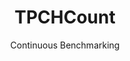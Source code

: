 ---
layout: docu
title: TPCHCount
subtitle: Continuous Benchmarking
selected: Startup
expanded: Benchmarking
benchmark: /individual_results/TPCHCount.html
---